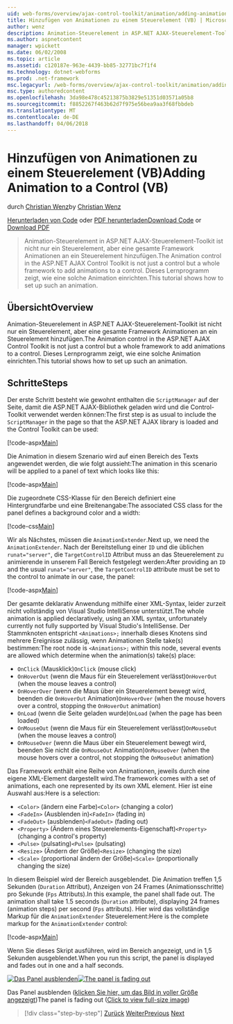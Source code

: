 ```yaml
---
uid: web-forms/overview/ajax-control-toolkit/animation/adding-animation-to-a-control-vb
title: Hinzufügen von Animationen zu einem Steuerelement (VB) | Microsoft Docs
author: wenz
description: Animation-Steuerelement in ASP.NET AJAX-Steuerelement-Toolkit ist nicht nur ein Steuerelement, aber eine gesamte Framework Animationen an ein Steuerelement hinzufügen. In diesem Lernprogramm wird gezeigt, wie...
ms.author: aspnetcontent
manager: wpickett
ms.date: 06/02/2008
ms.topic: article
ms.assetid: c120187e-963e-4439-bb85-32771bc7f1f4
ms.technology: dotnet-webforms
ms.prod: .net-framework
msc.legacyurl: /web-forms/overview/ajax-control-toolkit/animation/adding-animation-to-a-control-vb
msc.type: authoredcontent
ms.openlocfilehash: 3da98e478c45213875b3829e51351d03571a05b8
ms.sourcegitcommit: f8852267f463b62d7f975e56bea9aa3f68fbbdeb
ms.translationtype: MT
ms.contentlocale: de-DE
ms.lasthandoff: 04/06/2018
---
```

<a name="adding-animation-to-a-control-vb"></a><span data-ttu-id="cd0b4-104">Hinzufügen von Animationen zu einem Steuerelement (VB)</span><span class="sxs-lookup"><span data-stu-id="cd0b4-104">Adding Animation to a Control (VB)</span></span>
====================
<span data-ttu-id="cd0b4-105">durch [Christian Wenz](https://github.com/wenz)</span><span class="sxs-lookup"><span data-stu-id="cd0b4-105">by [Christian Wenz](https://github.com/wenz)</span></span>

<span data-ttu-id="cd0b4-106">[Herunterladen von Code](http://download.microsoft.com/download/f/9/a/f9a26acd-8df4-4484-8a18-199e4598f411/Animation1.vb.zip) oder [PDF herunterladen](http://download.microsoft.com/download/6/7/1/6718d452-ff89-4d3f-a90e-c74ec2d636a3/animation1VB.pdf)</span><span class="sxs-lookup"><span data-stu-id="cd0b4-106">[Download Code](http://download.microsoft.com/download/f/9/a/f9a26acd-8df4-4484-8a18-199e4598f411/Animation1.vb.zip) or [Download PDF](http://download.microsoft.com/download/6/7/1/6718d452-ff89-4d3f-a90e-c74ec2d636a3/animation1VB.pdf)</span></span>

> <span data-ttu-id="cd0b4-107">Animation-Steuerelement in ASP.NET AJAX-Steuerelement-Toolkit ist nicht nur ein Steuerelement, aber eine gesamte Framework Animationen an ein Steuerelement hinzufügen.</span><span class="sxs-lookup"><span data-stu-id="cd0b4-107">The Animation control in the ASP.NET AJAX Control Toolkit is not just a control but a whole framework to add animations to a control.</span></span> <span data-ttu-id="cd0b4-108">Dieses Lernprogramm zeigt, wie eine solche Animation einrichten.</span><span class="sxs-lookup"><span data-stu-id="cd0b4-108">This tutorial shows how to set up such an animation.</span></span>


## <a name="overview"></a><span data-ttu-id="cd0b4-109">Übersicht</span><span class="sxs-lookup"><span data-stu-id="cd0b4-109">Overview</span></span>

<span data-ttu-id="cd0b4-110">Animation-Steuerelement in ASP.NET AJAX-Steuerelement-Toolkit ist nicht nur ein Steuerelement, aber eine gesamte Framework Animationen an ein Steuerelement hinzufügen.</span><span class="sxs-lookup"><span data-stu-id="cd0b4-110">The Animation control in the ASP.NET AJAX Control Toolkit is not just a control but a whole framework to add animations to a control.</span></span> <span data-ttu-id="cd0b4-111">Dieses Lernprogramm zeigt, wie eine solche Animation einrichten.</span><span class="sxs-lookup"><span data-stu-id="cd0b4-111">This tutorial shows how to set up such an animation.</span></span>

## <a name="steps"></a><span data-ttu-id="cd0b4-112">Schritte</span><span class="sxs-lookup"><span data-stu-id="cd0b4-112">Steps</span></span>

<span data-ttu-id="cd0b4-113">Der erste Schritt besteht wie gewohnt enthalten die `ScriptManager` auf der Seite, damit die ASP.NET AJAX-Bibliothek geladen wird und die Control-Toolkit verwendet werden können:</span><span class="sxs-lookup"><span data-stu-id="cd0b4-113">The first step is as usual to include the `ScriptManager` in the page so that the ASP.NET AJAX library is loaded and the Control Toolkit can be used:</span></span>

[!code-aspx[Main](adding-animation-to-a-control-vb/samples/sample1.aspx)]

<span data-ttu-id="cd0b4-114">Die Animation in diesem Szenario wird auf einen Bereich des Texts angewendet werden, die wie folgt aussieht:</span><span class="sxs-lookup"><span data-stu-id="cd0b4-114">The animation in this scenario will be applied to a panel of text which looks like this:</span></span>

[!code-aspx[Main](adding-animation-to-a-control-vb/samples/sample2.aspx)]

<span data-ttu-id="cd0b4-115">Die zugeordnete CSS-Klasse für den Bereich definiert eine Hintergrundfarbe und eine Breitenangabe:</span><span class="sxs-lookup"><span data-stu-id="cd0b4-115">The associated CSS class for the panel defines a background color and a width:</span></span>

[!code-css[Main](adding-animation-to-a-control-vb/samples/sample3.css)]

<span data-ttu-id="cd0b4-116">Wir als Nächstes, müssen die `AnimationExtender`.</span><span class="sxs-lookup"><span data-stu-id="cd0b4-116">Next up, we need the `AnimationExtender`.</span></span> <span data-ttu-id="cd0b4-117">Nach der Bereitstellung einer `ID` und die üblichen `runat="server"`, die `TargetControlID` Attribut muss an das Steuerelement zu animierende in unserem Fall Bereich festgelegt werden:</span><span class="sxs-lookup"><span data-stu-id="cd0b4-117">After providing an `ID` and the usual `runat="server"`, the `TargetControlID` attribute must be set to the control to animate in our case, the panel:</span></span>

[!code-aspx[Main](adding-animation-to-a-control-vb/samples/sample4.aspx)]

<span data-ttu-id="cd0b4-118">Der gesamte deklarativ Anwendung mithilfe einer XML-Syntax, leider zurzeit nicht vollständig von Visual Studio IntelliSense unterstützt.</span><span class="sxs-lookup"><span data-stu-id="cd0b4-118">The whole animation is applied declaratively, using an XML syntax, unfortunately currently not fully supported by Visual Studio's IntelliSense.</span></span> <span data-ttu-id="cd0b4-119">Der Stammknoten entspricht `<Animations>;` innerhalb dieses Knotens sind mehrere Ereignisse zulässig, wenn Animationen Stelle take(s) bestimmen:</span><span class="sxs-lookup"><span data-stu-id="cd0b4-119">The root node is `<Animations>;` within this node, several events are allowed which determine when the animation(s) take(s) place:</span></span>

- <span data-ttu-id="cd0b4-120">`OnClick` (Mausklick)</span><span class="sxs-lookup"><span data-stu-id="cd0b4-120">`OnClick` (mouse click)</span></span>
- <span data-ttu-id="cd0b4-121">`OnHoverOut` (wenn die Maus für ein Steuerelement verlässt)</span><span class="sxs-lookup"><span data-stu-id="cd0b4-121">`OnHoverOut` (when the mouse leaves a control)</span></span>
- <span data-ttu-id="cd0b4-122">`OnHoverOver` (wenn die Maus über ein Steuerelement bewegt wird, beenden die `OnHoverOut` Animation)</span><span class="sxs-lookup"><span data-stu-id="cd0b4-122">`OnHoverOver` (when the mouse hovers over a control, stopping the `OnHoverOut` animation)</span></span>
- <span data-ttu-id="cd0b4-123">`OnLoad` (wenn die Seite geladen wurde)</span><span class="sxs-lookup"><span data-stu-id="cd0b4-123">`OnLoad` (when the page has been loaded)</span></span>
- <span data-ttu-id="cd0b4-124">`OnMouseOut` (wenn die Maus für ein Steuerelement verlässt)</span><span class="sxs-lookup"><span data-stu-id="cd0b4-124">`OnMouseOut` (when the mouse leaves a control)</span></span>
- <span data-ttu-id="cd0b4-125">`OnMouseOver` (wenn die Maus über ein Steuerelement bewegt wird, beenden Sie nicht die `OnMouseOut` Animation)</span><span class="sxs-lookup"><span data-stu-id="cd0b4-125">`OnMouseOver` (when the mouse hovers over a control, not stopping the `OnMouseOut` animation)</span></span>

<span data-ttu-id="cd0b4-126">Das Framework enthält eine Reihe von Animationen, jeweils durch eine eigene XML-Element dargestellt wird.</span><span class="sxs-lookup"><span data-stu-id="cd0b4-126">The framework comes with a set of animations, each one represented by its own XML element.</span></span> <span data-ttu-id="cd0b4-127">Hier ist eine Auswahl aus:</span><span class="sxs-lookup"><span data-stu-id="cd0b4-127">Here is a selection:</span></span>

- <span data-ttu-id="cd0b4-128">`<Color>` (ändern eine Farbe)</span><span class="sxs-lookup"><span data-stu-id="cd0b4-128">`<Color>` (changing a color)</span></span>
- <span data-ttu-id="cd0b4-129">`<FadeIn>` (Ausblenden in)</span><span class="sxs-lookup"><span data-stu-id="cd0b4-129">`<FadeIn>` (fading in)</span></span>
- <span data-ttu-id="cd0b4-130">`<FadeOut>` (ausblenden)</span><span class="sxs-lookup"><span data-stu-id="cd0b4-130">`<FadeOut>` (fading out)</span></span>
- <span data-ttu-id="cd0b4-131">`<Property>` (Ändern eines Steuerelements-Eigenschaft)</span><span class="sxs-lookup"><span data-stu-id="cd0b4-131">`<Property>` (changing a control's property)</span></span>
- <span data-ttu-id="cd0b4-132">`<Pulse>` (pulsating)</span><span class="sxs-lookup"><span data-stu-id="cd0b4-132">`<Pulse>` (pulsating)</span></span>
- <span data-ttu-id="cd0b4-133">`<Resize>` (Ändern der Größe)</span><span class="sxs-lookup"><span data-stu-id="cd0b4-133">`<Resize>` (changing the size)</span></span>
- <span data-ttu-id="cd0b4-134">`<Scale>` (proportional ändern der Größe)</span><span class="sxs-lookup"><span data-stu-id="cd0b4-134">`<Scale>` (proportionally changing the size)</span></span>

<span data-ttu-id="cd0b4-135">In diesem Beispiel wird der Bereich ausgeblendet. Die Animation treffen 1,5 Sekunden (`Duration` Attribut), Anzeigen von 24 Frames (Animationsschritte) pro Sekunde (`Fps` Attributs).</span><span class="sxs-lookup"><span data-stu-id="cd0b4-135">In this example, the panel shall fade out. The animation shall take 1.5 seconds (`Duration` attribute), displaying 24 frames (animation steps) per second (`Fps` attributs).</span></span> <span data-ttu-id="cd0b4-136">Hier wird das vollständige Markup für die `AnimationExtender` Steuerelement:</span><span class="sxs-lookup"><span data-stu-id="cd0b4-136">Here is the complete markup for the `AnimationExtender` control:</span></span>

[!code-aspx[Main](adding-animation-to-a-control-vb/samples/sample5.aspx)]

<span data-ttu-id="cd0b4-137">Wenn Sie dieses Skript ausführen, wird im Bereich angezeigt, und in 1,5 Sekunden ausgeblendet.</span><span class="sxs-lookup"><span data-stu-id="cd0b4-137">When you run this script, the panel is displayed and fades out in one and a half seconds.</span></span>


<span data-ttu-id="cd0b4-138">[![Das Panel ausblenden](adding-animation-to-a-control-vb/_static/image2.png)](adding-animation-to-a-control-vb/_static/image1.png)</span><span class="sxs-lookup"><span data-stu-id="cd0b4-138">[![The panel is fading out](adding-animation-to-a-control-vb/_static/image2.png)](adding-animation-to-a-control-vb/_static/image1.png)</span></span>

<span data-ttu-id="cd0b4-139">Das Panel ausblenden ([klicken Sie hier, um das Bild in voller Größe angezeigt](adding-animation-to-a-control-vb/_static/image3.png))</span><span class="sxs-lookup"><span data-stu-id="cd0b4-139">The panel is fading out ([Click to view full-size image](adding-animation-to-a-control-vb/_static/image3.png))</span></span>

> [!div class="step-by-step"]
> <span data-ttu-id="cd0b4-140">[Zurück](dynamically-controlling-updatepanel-animations-cs.md)
> [Weiter](executing-several-animations-at-the-same-time-vb.md)</span><span class="sxs-lookup"><span data-stu-id="cd0b4-140">[Previous](dynamically-controlling-updatepanel-animations-cs.md)
[Next](executing-several-animations-at-the-same-time-vb.md)</span></span>
